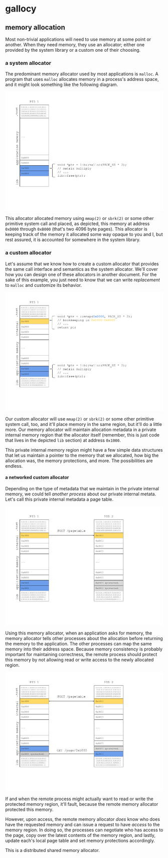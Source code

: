 # gallocy

## memory allocation

Most non-trivial applications will need to use memory at some point or another.
When they need memory, they use an allocator; either one provided by the system
library or a custom one of their choosing.

### a system allocator

The predominant memory allocator used by most applications is `malloc`. A
program that uses `malloc` allocates memory in a process's address space, and
it might look something like the following diagram.

![normal memory allocation](./images/nutshell/normal.png)

This allocator allocated memory using `mmap(2)` or `sbrk(2)` or some other
primitive system call and placed, as depicted, this memory at address `0xD000`
through `0xB000` (that's two 4096 byte pages). This allocator is keeping track
of the memory it allocated some way opaque to you and I, but rest assured, it
is accounted for somewhere in the system library.

### a custom allocator

Let's assume that we know how to create a custom allocator that provides the
same call interface and semantics as the system allocator. We'll cover how you
can design one of these allocators in another document. For the sake of this
example, you just need to know that we can write *replacement* to `malloc` and
customize its behavior.

![custom memory allocation](./images/nutshell/custom.png)

Our custom allocator will use `mmap(2)` or `sbrk(2)` or some other primitive
system call, too, and it'll place memory in the same region, but it'll do a
little more. Our memory allocator will maintain allocation metadata in a
private internal memory region that the allocator itself (remember, this is
just code that lives in the depicted `lib` section) at address `0x1000`.

This private internal memory region might have a few simple data structures
that let us maintain a pointer to the memory that we allocated, how big the
allocation was, the memory protections, and more. The possibilities are
endless.

#### a networked custom allocator

Depending on the type of metadata that we maintain in the private internal
memory, we could tell *another process* about our private internal metata.
Let's call this private internal metadata a page table.

![custom memory allocation with remote sync example](./images/nutshell/custom-1.png)

Using this memory allocator, when an application asks for memory, the memory
allocator tells other processes about the allocation before returning the
memory to the application. The other processes can map the same memory into
their address space. Because memory consistency is probably important for
maintaining correctness, the remote process should protect this memory by not
allowing read or write access to the newly allocated region.

![custom memory allocation with remote get example](./images/nutshell/custom-2.png)

If and when the remote process might actually want to read or write the
protected memory region, it'll fault, because the remote memory allocator
protected this memory.

However, upon access, the remote memory allocator *does* know who does have the
requested memory and can issue a request to have *access* to the memory region.
In doing so, the processes can negotiate who has access to the page, copy over
the latest contents of the memory region, and lastly, update each's local page
table and set memory protections accordingly.

This is a distributed shared memory allocator.

